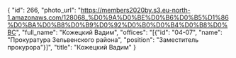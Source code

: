 {
    "id": 266,
    "photo_url": "https://members2020by.s3.eu-north-1.amazonaws.com/128068_%D0%9A%D0%BE%D0%B6%D0%B5%D1%86%D0%BA%D0%B8%D0%B9%D0%92%D0%B0%D0%B4%D0%B8%D0%BC",
    "full_name": "Кожецкий Вадим",
    "offices": "[{\"id\": \"04-07\", \"name\": \"Прокуратура Зельвенского района\", \"position\": \"Заместитель прокурора\"}]",
    "title": "Кожецкий Вадим"
}